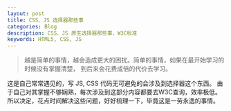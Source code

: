 ```yaml
---
layout: post
title: CSS、JS 选择器那些事
categories: Blog
description: CSS、JS 原生选择器那些事，W3C标准
keywords: HTML5, CSS, JS
---
```


> 越是简单的事情，越会造成更大的困扰。简单的事情，如果在最开始学习的时候没有掌握清楚，
到后来会花费成倍的代价去学习。

这是自己常常遇见的，写 JS, CSS 代码无可避免的会涉及到选择器这个东西。
由于自己对其掌握不够娴熟，每次涉及到这部分内容都要去W3C查询，效率极低。
所以决定，花点时间解决这些问题，好好梳理一下，毕竟这是一劳永逸的事情。

